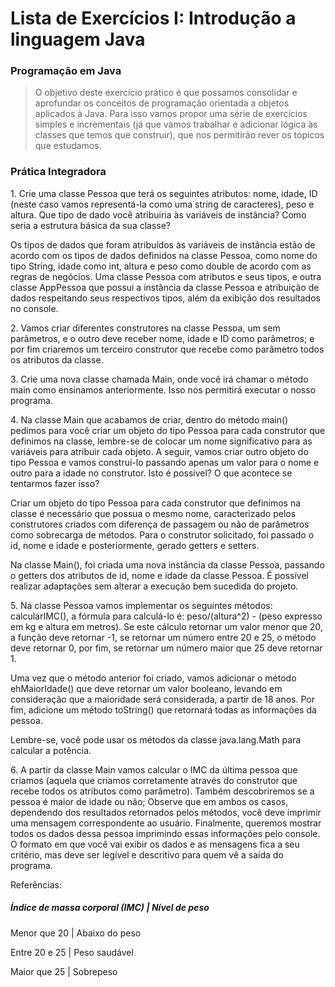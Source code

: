 # Lista de Exercícios I: Introdução a linguagem Java

### Programação em Java

> O objetivo deste exercício prático é que possamos consolidar e aprofundar os conceitos de
programação orientada a objetos aplicados à Java. Para isso vamos propor uma série de
exercícios simples e incrementais (já que vamos trabalhar e adicionar lógica às classes que
temos que construir), que nos permitirão rever os tópicos que estudamos.

### Prática Integradora

<p>1. Crie uma classe Pessoa que terá os seguintes atributos: nome, idade, ID (neste caso vamos
representá-la como uma string de caracteres), peso e altura. Que tipo de dado você atribuiria
às variáveis de instância? Como seria a estrutura básica da sua classe? </p>
<p>Os tipos de dados que foram atribuídos às variáveis de instância estão de acordo com os tipos 
de dados definidos na classe Pessoa, como nome do tipo String, idade como int, altura e peso como 
double de acordo com as regras de negócios. Uma classe Pessoa com atributos e seus tipos, e outra 
classe AppPessoa que possui a instância da classe Pessoa e atribuição de dados respeitando seus
respectivos tipos, além da exibição dos resultados no console.</p>

<p>2. Vamos criar diferentes construtores na classe Pessoa, um sem parâmetros, e o outro deve
receber nome, idade e ID como parâmetros; e por fim criaremos um terceiro construtor que
recebe como parâmetro todos os atributos da classe.</p>

<p>3. Crie uma nova classe chamada Main, onde você irá chamar o método main como ensinamos
anteriormente. Isso nos permitirá executar o nosso programa.</p>

<p>4. Na classe Main que acabamos de criar, dentro do método main() pedimos para você criar um
objeto do tipo Pessoa para cada construtor que definimos na classe, lembre-se de colocar um
nome significativo para as variáveis para atribuir cada objeto. A seguir, vamos criar outro
objeto do tipo Pessoa e vamos construí-lo passando apenas um valor para o nome e outro
para a idade no construtor. Isto é possivel? O que acontece se tentarmos fazer isso?</p>

<p>Criar um objeto do tipo Pessoa para cada construtor que definimos na classe é necessário que 
possua o mesmo nome, caracterizado pelos construtores criados com diferença de passagem ou não de 
parâmetros como sobrecarga de métodos. Para o construtor solicitado, foi passado o id, nome e idade
e posteriormente, gerado getters e setters.</p>
<p>Na classe Main(), foi criada uma nova instância da classe Pessoa, passando o getters dos atributos de
id, nome e idade da classe Pessoa. É possível realizar adaptações sem alterar a execução bem sucedida
do projeto.</p>

<p>5. Na classe Pessoa vamos implementar os seguintes métodos: calcularIMC(), a fórmula para
calculá-lo é: peso/(altura^2) - (peso expresso em kg e altura em metros). Se este cálculo
retornar um valor menor que 20, a função deve retornar -1, se retornar um número entre 20 e
25, o método deve retornar 0, por fim, se retornar um número maior que 25 deve retornar 1.</p>
<p>Uma vez que o método anterior foi criado, vamos adicionar o método ehMaiorIdade() que
deve retornar um valor booleano, levando em consideração que a maioridade será
considerada, a partir de 18 anos. Por fim, adicione um método toString() que retornará todas
as informações da pessoa.</p>
<p>Lembre-se, você pode usar os métodos da classe java.lang.Math para calcular a potência.</p>

<p>6. A partir da classe Main vamos calcular o IMC da última pessoa que criamos (aquela que
criamos corretamente através do construtor que recebe todos os atributos como parâmetro).
Também descobriremos se a pessoa é maior de idade ou não; Observe que em ambos os
casos, dependendo dos resultados retornados pelos métodos, você deve imprimir uma
mensagem correspondente ao usuário. Finalmente, queremos mostrar todos os dados dessa
pessoa imprimindo essas informações pelo console. O formato em que você vai exibir os
dados e as mensagens fica a seu critério, mas deve ser legível e descritivo para quem vê a
saída do programa.</p>
<p>Referências:</p>

##### Índice de massa corporal (IMC) | Nível de peso
<p>Menor que 20 | Abaixo do peso</p>
<p>Entre 20 e 25 | Peso saudável</p>
<p>Maior que 25 | Sobrepeso</p>